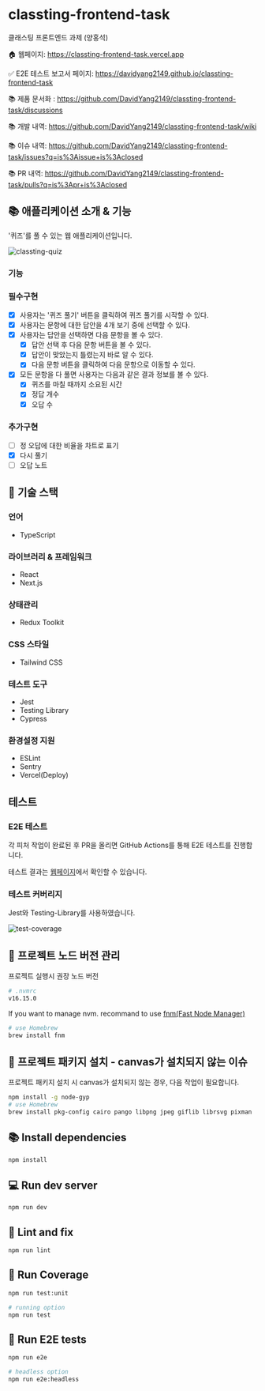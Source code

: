 # classting-frontend-task
클래스팅 프론트엔드 과제 (양홍석)

🏠 웹페이지: https://classting-frontend-task.vercel.app  

✅ E2E 테스트 보고서 페이지: https://davidyang2149.github.io/classting-frontend-task

📚 제품 문서화 : https://github.com/DavidYang2149/classting-frontend-task/discussions

📚 개발 내역: https://github.com/DavidYang2149/classting-frontend-task/wiki

📚 이슈 내역: https://github.com/DavidYang2149/classting-frontend-task/issues?q=is%3Aissue+is%3Aclosed

📚 PR 내역: https://github.com/DavidYang2149/classting-frontend-task/pulls?q=is%3Apr+is%3Aclosed

## 📚 애플리케이션 소개 & 기능
'퀴즈'를 풀 수 있는 웹 애플리케이션입니다.

![classting-quiz](https://user-images.githubusercontent.com/40143056/191524296-44ffb269-40e6-4428-9f04-c30c40dbf383.gif)

### 기능
### 필수구현
- [x] 사용자는 '퀴즈 풀기' 버튼을 클릭하여 퀴즈 풀기를 시작할 수 있다.
- [x] 사용자는 문항에 대한 답안을 4개 보기 중에 선택할 수 있다.
- [x] 사용자는 답안을 선택하면 다음 문항을 볼 수 있다.
  - [x] 답안 선택 후 다음 문항 버튼을 볼 수 있다.
  - [x] 답안이 맞았는지 틀렸는지 바로 알 수 있다.
  - [x] 다음 문항 버튼을 클릭하여 다음 문항으로 이동할 수 있다.
- [x] 모든 문항을 다 풀면 사용자는 다음과 같은 결과 정보를 볼 수 있다.
  - [x] 퀴즈를 마칠 때까지 소요된 시간
  - [x] 정답 개수
  - [x] 오답 수

### 추가구현
- [ ] 정 오답에 대한 비율을 차트로 표기
- [x] 다시 풀기
- [ ] 오답 노트

## 💎 기술 스택
### 언어
- TypeScript

### 라이브러리 & 프레임워크
- React
- Next.js

### 상태관리
- Redux Toolkit

### CSS 스타일
- Tailwind CSS

### 테스트 도구
- Jest
- Testing Library
- Cypress

### 환경설정 지원
- ESLint
- Sentry
- Vercel(Deploy)

## 테스트

### E2E 테스트 

각 피처 작업이 완료된 후 PR을 올리면 GitHub Actions를 통해 E2E 테스트를 진행합니다. 

테스트 결과는 [웹페이지](https://davidyang2149.github.io/classting-frontend-task)에서 확인할 수 있습니다.

### 테스트 커버리지

Jest와 Testing-Library를 사용하였습니다.

![test-coverage](https://user-images.githubusercontent.com/40143056/191526342-5bda0898-61cb-4c55-8bcc-6053359f415f.png)


## 🔖 프로젝트 노드 버전 관리

프로젝트 실행시 권장 노드 버전

```sh
# .nvmrc
v16.15.0
```
If you want to manage nvm. recommand to use [fnm(Fast Node Manager)](https://github.com/Schniz/fnm)

```sh
# use Homebrew
brew install fnm
```

## 🔖 프로젝트 패키지 설치 - canvas가 설치되지 않는 이슈

프로젝트 패키지 설치 시 canvas가 설치되지 않는 경우, 다음 작업이 필요합니다.

```sh
npm install -g node-gyp
# use Homebrew
brew install pkg-config cairo pango libpng jpeg giflib librsvg pixman
```

## 📚 Install dependencies

```sh
npm install
```

## 💻 Run dev server

```sh
npm run dev
```

## 🧪 Lint and fix

```sh
npm run lint
```

## 🧪 Run Coverage

```sh
npm run test:unit

# running option
npm run test
```

## 🧪 Run E2E tests

```sh
npm run e2e

# headless option
npm run e2e:headless
```
